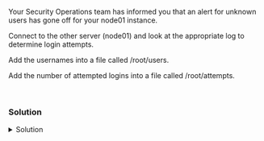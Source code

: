 Your Security Operations team has informed you that an alert for unknown users has gone off for your node01 instance.

Connect to the other server (node01) and look at the appropriate log to determine login attempts. 

Add the usernames into a file called /root/users.

Add the number of attempted logins into a file called /root/attempts. 

<br>

### Solution
<details>
<summary>Solution</summary>
Connect to node01

```plain
ssh node01
```

Verify connection attempts from /var/log/auth.log file.

```plain
tail -20 /var/log/auth.log
```

What are the invalid users? Once you've looked at this log you can probably parse it down some

```plain
grep Invalid /var/log/auth.log
```

Send the usernames into the file /root/users on controlplane node

Be sure to exit back to the controlplane node
```plain
exit
```

```plain
ssh node01 'grep Invalid /var/log/auth.log' > /root/users
```

How many total failed logins were there? Write that out to /root/attempts

```plain
echo 4 > /root/attempts
```
 
</details>